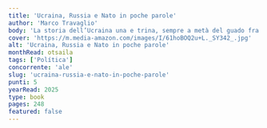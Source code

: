 ```yaml
---
title: 'Ucraina, Russia e Nato in poche parole'
author: 'Marco Travaglio'
body: 'La storia dell’Ucraina una e trina, sempre a metà del guado fra Europa e Russia. Le eredità del nazismo e del comunismo. Gli anni corrotti, ma prosperi dell’indipendenza e della neutralità fra Est e Ovest. Le interferenze russe e occidentali che iniziano a strattonare il Paese. Le due rivolte “colorate” e “spintanee” che ribaltano le elezioni sgradite agli Usa. Gli interessi affaristici della famiglia Biden. L’America che non si rassegna alla fine della sua egemonia sul mondo e, vinta la guerra fredda, tenta anche di stravincerla a spese di una Russia che, dopo tanti schiaffi, vuole tornare a contare.'
cover: 'https://m.media-amazon.com/images/I/61hoBOQ2u+L._SY342_.jpg'
alt: 'Ucraina, Russia e Nato in poche parole'
monthRead: otsaila
tags: ['Política']
concorrente: 'ale'
slug: 'ucraina-russia-e-nato-in-poche-parole'
punti: 5
yearRead: 2025
type: book
pages: 248
featured: false
---
```


